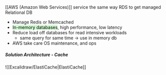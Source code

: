 [[AWS (Amazon Web Services)]] service the same way RDS to get managed Relational DB
- Manage Redis or Memcached
- <mark style="background: #BBFABBA6;">In-memory databases</mark>, high performance, low latency
- Reduce load off databases for read intensive workloads
	- same query for same time -> use in memory db
- AWS take care OS maintenance, and ops

##### Solution Architecture - Cache
![[Excalidraw/ElastiCache|ElastiCache]]
